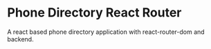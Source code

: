 # Phone Directory React Router

 A react based phone directory application with react-router-dom and backend.
